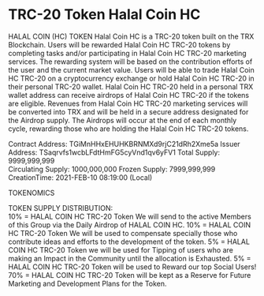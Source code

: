 # TRC-20 Token Halal Coin HC

HALAL COIN (HC) TOKEN
Halal Coin HC is a TRC-20 token built on the TRX Blockchain. Users will be rewarded Halal Coin HC TRC-20 tokens by completing tasks and/or participating in Halal Coin HC TRC-20 marketing services. The rewarding system will be based on the contribution efforts of the user and the current market value. Users will be able to trade Halal Coin HC TRC-20 on a cryptocurrency exchange or hold Halal Coin HC TRC-20  in their personal TRC-20 wallet. Halal Coin HC TRC-20 held in a personal TRX wallet address can receive airdrops of Halal Coin HC TRC-20 if the tokens are eligible. Revenues from Halal Coin HC TRC-20 marketing services will be converted into TRX and will be held in a secure address designated for the Airdrop supply. The Airdrops will occur at the end of each monthly cycle, rewarding those who are holding the Halal Coin HC TRC-20 tokens.   

Contract Address: TGiMnHHxEHUHKBRNMXd9rjC21dRh2Xme5a 
Issuer Address: TSaqrvfs1wcbLFdtHmFG5cyVnd1qv6yFV1 
Total Supply: 9999,999,999  
Circulating Supply: 1000,000,000
Frozen Supply: 7999,999,999   
CreationTime: 2021-FEB-10 08:19:00 (Local)

TOKENOMICS 

TOKEN SUPPLY DISTRIBUTION:  
10%  = HALAL COIN HC TRC-20 Token We will send to the active Members of this Group via the Daily Airdrop of HALAL COIN HC. 
10%  = HALAL COIN HC TRC-20 Token We will be used to compensate specially those who contribute ideas and efforts to the development of the token. 
5%  = HALAL COIN HC TRC-20 Token we will be used for Tipping of users who are making an Impact in the Community until the allocation is Exhausted. 
5%  = HALAL COIN HC TRC-20 Token will be used to Reward our top Social Users! 
70%  = HALAL COIN HC TRC-20 Token will be kept as a Reserve for Future Marketing and Development Plans for the Token. 
